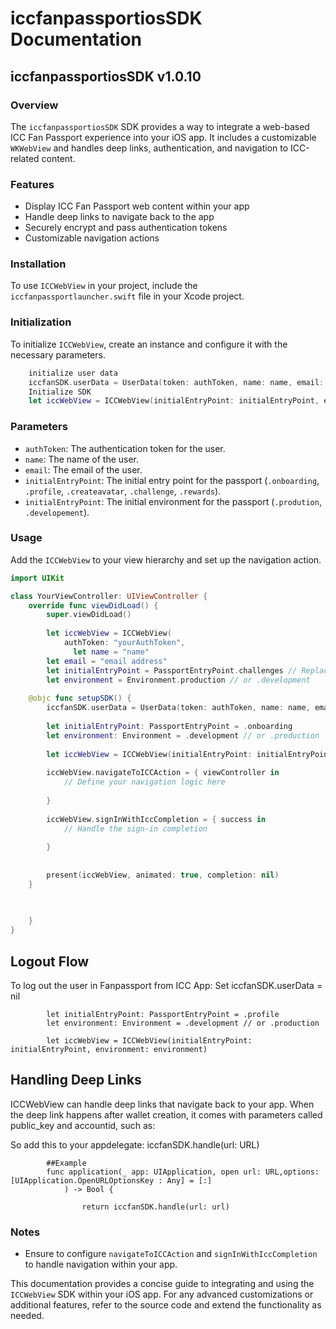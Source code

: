 # iccfanpassportiosSDK Documentation
## iccfanpassportiosSDK v1.0.10

### Overview

The `iccfanpassportiosSDK` SDK provides a way to integrate a web-based ICC Fan Passport experience into your iOS app. It includes a customizable `WKWebView` and handles deep links, authentication, and navigation to ICC-related content.

### Features

- Display ICC Fan Passport web content within your app
- Handle deep links to navigate back to the app
- Securely encrypt and pass authentication tokens
- Customizable navigation actions

### Installation

To use `ICCWebView` in your project, include the `iccfanpassportlauncher.swift` file in your Xcode project.

### Initialization

To initialize `ICCWebView`, create an instance and configure it with the necessary parameters.

```swift
    initialize user data
    iccfanSDK.userData = UserData(token: authToken, name: name, email: email)
    Initialize SDK
    let iccWebView = ICCWebView(initialEntryPoint: initialEntryPoint, environment: environment)

```

### Parameters

- `authToken`: The authentication token for the user.
- `name`: The name of the user.
- `email`: The email of the user.
- `initialEntryPoint`: The initial entry point for the passport (`.onboarding`, `.profile`, `.createavatar`, `.challenge`, `.rewards`).
- `initialEntryPoint`: The initial environment for the passport (`.prodution`, `.developement`).

### Usage

Add the `ICCWebView` to your view hierarchy and set up the navigation action.

```swift
import UIKit

class YourViewController: UIViewController {
    override func viewDidLoad() {
        super.viewDidLoad()
        
        let iccWebView = ICCWebView(
            authToken: "yourAuthToken",
              let name = "name"
        let email = "email address"
        let initialEntryPoint = PassportEntryPoint.challenges // Replace with actual entry point
        let environment = Environment.production // or .development
        
    @objc func setupSDK() {
        iccfanSDK.userData = UserData(token: authToken, name: name, email: email)
        
        let initialEntryPoint: PassportEntryPoint = .onboarding
        let environment: Environment = .development // or .production
        
        let iccWebView = ICCWebView(initialEntryPoint: initialEntryPoint, environment: environment)
        
        iccWebView.navigateToICCAction = { viewController in
            // Define your navigation logic here
           
        }
        
        iccWebView.signInWithIccCompletion = { success in
            // Handle the sign-in completion
            
        }
        
        
        present(iccWebView, animated: true, completion: nil)
    }

        
        
    }
}
```
## Logout Flow

To log out the user in Fanpassport from ICC App:
            Set 
            iccfanSDK.userData = nil
            
            let initialEntryPoint: PassportEntryPoint = .profile
            let environment: Environment = .development // or .production
        
            let iccWebView = ICCWebView(initialEntryPoint: initialEntryPoint, environment: environment)
           

## Handling Deep Links

ICCWebView can handle deep links that navigate back to your app. When the deep link happens after wallet creation, it comes with parameters called public_key and accountid, such as:

So add this to your appdelegate:
            iccfanSDK.handle(url: URL)
            
            ##Example
            func application(_ app: UIApplication, open url: URL,options: [UIApplication.OpenURLOptionsKey : Any] = [:]
                ) -> Bool {
            
                    return iccfanSDK.handle(url: url)
                



### Notes

- Ensure to configure `navigateToICCAction` and `signInWithIccCompletion` to handle navigation within your app.

This documentation provides a concise guide to integrating and using the `ICCWebView` SDK within your iOS app. For any advanced customizations or additional features, refer to the source code and extend the functionality as needed.
